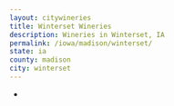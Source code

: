 ```yaml
---
layout: citywineries
title: Winterset Wineries
description: Wineries in Winterset, IA
permalink: /iowa/madison/winterset/
state: ia
county: madison
city: winterset
---
```

-
